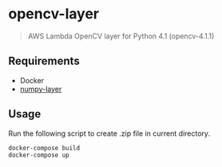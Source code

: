 # opencv-layer

> AWS Lambda OpenCV layer for Python 4.1 (opencv-4.1.1)

## Requirements

- Docker
- [numpy-layer](https://github.com/clerk67/numpy-layer)

## Usage

Run the following script to create .zip file in current directory.

```bash
docker-compose build
docker-compose up
```

